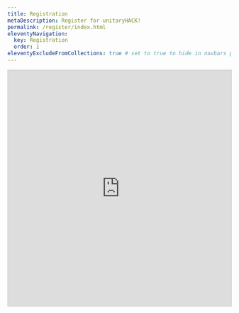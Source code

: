 ```yaml
---
title: Registration
metaDescription: Register for unitaryHACK!
permalink: /register/index.html
eleventyNavigation:
  key: Registration
  order: 1
eleventyExcludeFromCollections: true # set to true to hide in navbars pre-hack
---
```


<iframe class="airtable-embed" src="https://airtable.com/embed/apppeZIiaDZ7dgNya/pag7CoNawqpRfN6Oo/form" frameborder="0" onmousewheel="" width="100%" height="533" style="background: transparent; border: 1px solid #ccc;"></iframe>
